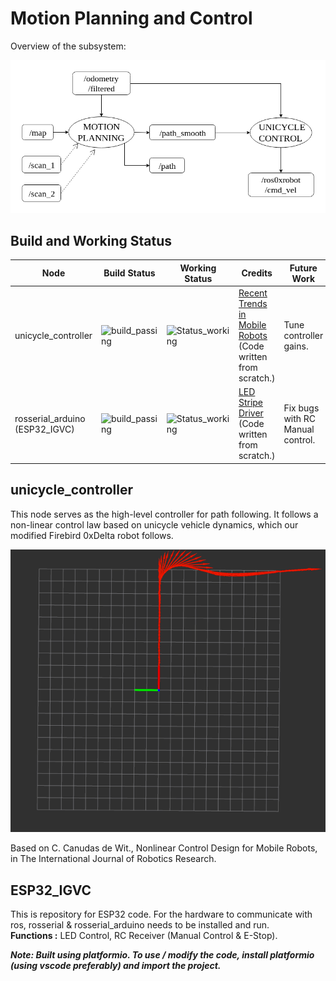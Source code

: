 # Motion Planning and Control
Overview of the subsystem:

![Motion Planning and Control Overview](Motion_Planning_and_Control_ROS_Stack.png)

## Build and Working Status
|Node|Build Status|Working Status|Credits|Future Work|
|----|------------|--------------|-------|------|
|unicycle_controller|![build_passing](https://img.shields.io/badge/Build-Passing-brightgreen.svg?longCache=true&longCache=true&style=flat-square)|![Status_working](https://img.shields.io/badge/Status-Working-brightgreen.svg?longCache=true&longCache=true&style=flat-square)|[Recent Trends in Mobile Robots](http://www.worldscientific.com/doi/abs/10.1142/9789814354301_0005)<br/>(Code written from scratch.)| Tune controller gains.|
|rosserial_arduino (ESP32_IGVC)|![build_passing](https://img.shields.io/badge/Build-Passing-brightgreen.svg?longCache=true&longCache=true&style=flat-square)|![Status_working](https://img.shields.io/badge/Status-Partial-important.svg?longCache=true&longCache=true&style=flat-square) |[LED Stripe Driver](https://github.com/adafruit/Adafruit_NeoPixel)<br/>(Code written from scratch.) | Fix bugs with RC Manual control.|

## unicycle_controller

This node serves as the high-level controller for path following. It follows a non-linear control law based on unicycle vehicle dynamics, which our modified Firebird 0xDelta robot follows.

![Unicycle Controller Example](unicycle_controller/unicycle_controller.png)

Based on C. Canudas de Wit., Nonlinear Control Design for Mobile Robots, in The International Journal of Robotics Research.

## ESP32_IGVC
This is repository for ESP32 code. For the hardware to communicate with ros, rosserial & rosserial_arduino needs to be installed and run.<br/>
__Functions :__ LED Control, RC Receiver (Manual Control & E-Stop).

***Note: Built using platformio. To use / modify the code, install platformio (using vscode preferably) and import the project.***
